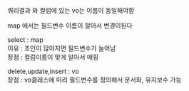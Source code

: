 쿼리결과 와 컬럼에 있는 vo는 이름이 동일해야함

map 에서는 필드변수 이름이 알아서 변경이된다

select : map  
이유 : 조인이 많아지면 필드변수가 늘어남  
장점 : 컬럼이름이 맞게 알아서 매핑  

delete,update,insert : vo  
장점 : vo클래스에 미리 필드변수를 정의해서 문서화, 유지보수 가능